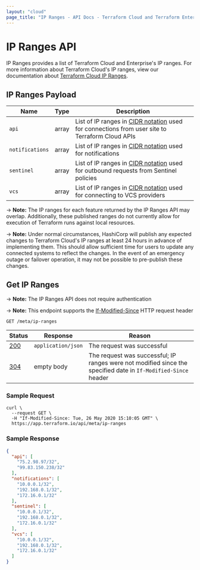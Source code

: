 ```yaml
---
layout: "cloud"
page_title: "IP Ranges - API Docs - Terraform Cloud and Terraform Enterprise"
---
```


[200]: https://developer.mozilla.org/en-US/docs/Web/HTTP/Status/200
[201]: https://developer.mozilla.org/en-US/docs/Web/HTTP/Status/201
[202]: https://developer.mozilla.org/en-US/docs/Web/HTTP/Status/202
[204]: https://developer.mozilla.org/en-US/docs/Web/HTTP/Status/204
[304]: https://developer.mozilla.org/en-US/docs/Web/HTTP/Status/304
[400]: https://developer.mozilla.org/en-US/docs/Web/HTTP/Status/400
[401]: https://developer.mozilla.org/en-US/docs/Web/HTTP/Status/401
[403]: https://developer.mozilla.org/en-US/docs/Web/HTTP/Status/403
[404]: https://developer.mozilla.org/en-US/docs/Web/HTTP/Status/404
[409]: https://developer.mozilla.org/en-US/docs/Web/HTTP/Status/409
[412]: https://developer.mozilla.org/en-US/docs/Web/HTTP/Status/412
[422]: https://developer.mozilla.org/en-US/docs/Web/HTTP/Status/422
[429]: https://developer.mozilla.org/en-US/docs/Web/HTTP/Status/429
[500]: https://developer.mozilla.org/en-US/docs/Web/HTTP/Status/500
[504]: https://developer.mozilla.org/en-US/docs/Web/HTTP/Status/504
[If-Modified-Since]: https://developer.mozilla.org/en-US/docs/Web/HTTP/Headers/If-Modified-Since
[JSON API document]: /docs/cloud/api/index.html#json-api-documents
[JSON API error object]: http://jsonapi.org/format/#error-objects
[CIDR Notation]: https://en.wikipedia.org/wiki/Classless_Inter-Domain_Routing#CIDR_notation

# IP Ranges API
IP Ranges provides a list of Terraform Cloud and Enterprise's IP ranges. For more information about Terraform Cloud's IP ranges, view our documentation about [Terraform Cloud IP Ranges](../architectural-details/ip-ranges.html).

## IP Ranges Payload

Name                             | Type   | Description
---------------------------------|--------|-------------
`api`                            | array  | List of IP ranges in [CIDR notation] used for connections from user site to Terraform Cloud APIs
`notifications`                  | array  | List of IP ranges in [CIDR notation] used for notifications
`sentinel`                       | array  | List of IP ranges in [CIDR notation] used for outbound requests from Sentinel policies
`vcs`                            | array  | List of IP ranges in [CIDR notation] used for connecting to VCS providers

-> **Note:** The IP ranges for each feature returned by the IP Ranges API may overlap. Additionally, these published ranges do not currently allow for execution of Terraform runs against local resources.

-> **Note:** Under normal circumstances, HashiCorp will publish any expected changes to Terraform Cloud's IP ranges at least 24 hours in advance of implementing them. This should allow sufficient time for users to update any connected systems to reflect the changes. In the event of an emergency outage or failover operation, it may not be possible to pre-publish these changes. 

## Get IP Ranges

-> **Note:** The IP Ranges API does not require authentication

-> **Note:** This endpoint supports the [If-Modified-Since][] HTTP request header

`GET /meta/ip-ranges`

Status  | Response                                        | Reason
--------|-------------------------------------------------|----------
[200][] | `application/json`                              | The request was successful
[304][] | empty body                                      | The request was successful; IP ranges were not modified since the specified date in `If-Modified-Since` header


### Sample Request

```shell
curl \
  --request GET \
  -H "If-Modified-Since: Tue, 26 May 2020 15:10:05 GMT" \
  https://app.terraform.io/api/meta/ip-ranges
```

### Sample Response

```json
{
  "api": [
    "75.2.98.97/32",
    "99.83.150.238/32"
  ],
  "notifications": [
    "10.0.0.1/32",
    "192.168.0.1/32",
    "172.16.0.1/32"
  ],
  "sentinel": [
    "10.0.0.1/32",
    "192.168.0.1/32",
    "172.16.0.1/32"
  ],
  "vcs": [
    "10.0.0.1/32",
    "192.168.0.1/32",
    "172.16.0.1/32"
  ]
}
```
